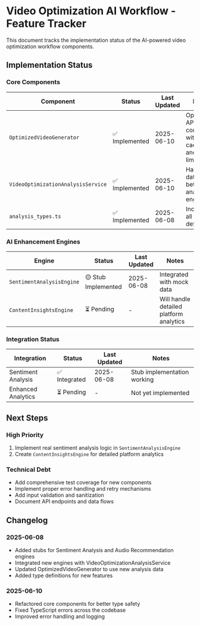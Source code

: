 # Video Optimization AI Workflow - Feature Tracker

This document tracks the implementation status of the AI-powered video optimization workflow components.

## Implementation Status

### Core Components
| Component | Status | Last Updated | Notes |
|-----------|--------|--------------|-------|
| `OptimizedVideoGenerator` | ✅ Implemented | 2025-06-10 | OpenAI API v4 compatible with caching and rate limiting |
| `VideoOptimizationAnalysisService` | ✅ Implemented | 2025-06-10 | Handles data flow between analysis engines |
| `analysis_types.ts` | ✅ Implemented | 2025-06-08 | Includes all type definitions |

### AI Enhancement Engines
| Engine | Status | Last Updated | Notes |
|--------|--------|--------------|-------|
| `SentimentAnalysisEngine` | 🟡 Stub Implemented | 2025-06-08 | Integrated with mock data |
| `ContentInsightsEngine` | ⏳ Pending | - | Will handle detailed platform analytics |

### Integration Status
| Integration | Status | Last Updated | Notes |
|-------------|--------|--------------|-------|
| Sentiment Analysis | ✅ Integrated | 2025-06-08 | Stub implementation working |
| Enhanced Analytics | ⏳ Pending | - | Not yet implemented |

## Next Steps

### High Priority
1. Implement real sentiment analysis logic in `SentimentAnalysisEngine`
3. Create `ContentInsightsEngine` for detailed platform analytics

### Technical Debt
- Add comprehensive test coverage for new components
- Implement proper error handling and retry mechanisms
- Add input validation and sanitization
- Document API endpoints and data flows

## Changelog

### 2025-06-08
- Added stubs for Sentiment Analysis and Audio Recommendation engines
- Integrated new engines with VideoOptimizationAnalysisService
- Updated OptimizedVideoGenerator to use new analysis data
- Added type definitions for new features

### 2025-06-10
- Refactored core components for better type safety
- Fixed TypeScript errors across the codebase
- Improved error handling and logging